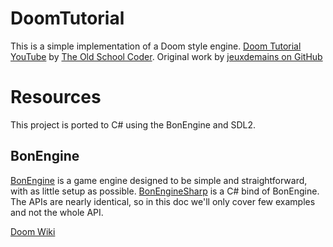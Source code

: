 # DoomTutorial
This is a simple implementation of a Doom style engine.
[Doom Tutorial YouTube](https://www.youtube.com/watch?v=p7f9p9nDsmc) by [The Old School Coder](https://www.youtube.com/@TheOldSchoolCoder). Original work by [jeuxdemains on GitHub](https://github.com/jeuxdemains)

# Resources
This project is ported to C# using the BonEngine and SDL2.

## BonEngine
[BonEngine](https://github.com/RonenNess/BonEngine) is a game engine designed to be simple and straightforward, with as little setup as possible.
[BonEngineSharp](https://github.com/RonenNess/BonEngineSharp) is a C# bind of BonEngine. The APIs are nearly identical, so in this doc we'll only cover few examples and not the whole API.

[Doom Wiki](https://doomwiki.org/wiki/Main_Page)



